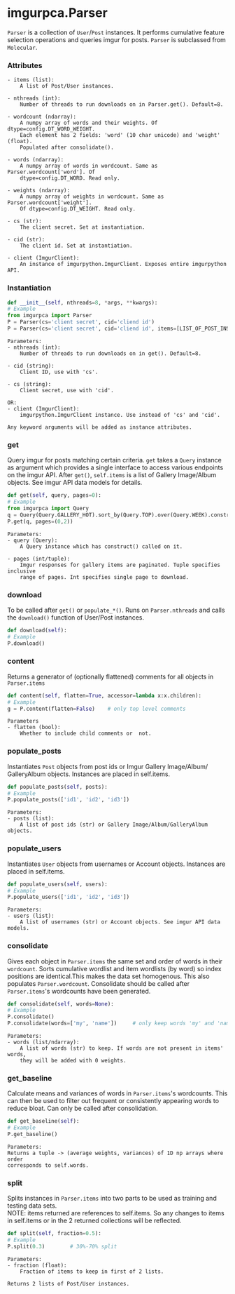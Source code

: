 # imgurpca.Parser
`Parser` is a collection of `User`/`Post` instances. It performs cumulative
feature selection operations and queries imgur for posts. `Parser` is
subclassed from `Molecular`.  

### Attributes
```
- items (list):
    A list of Post/User instances.

- nthreads (int):
    Number of threads to run downloads on in Parser.get(). Default=8.

- wordcount (ndarray):
    A numpy array of words and their weights. Of dtype=config.DT_WORD_WEIGHT.
    Each element has 2 fields: 'word' (10 char unicode) and 'weight' (float).
    Populated after consolidate().

- words (ndarray):
    A numpy array of words in wordcount. Same as Parser.wordcount['word']. Of
    dtype=config.DT_WORD. Read only.

- weights (ndarray):
    A numpy array of weights in wordcount. Same as Parser.wordcount['weight'].
    Of dtype=config.DT_WEIGHT. Read only.

- cs (str):
    The client secret. Set at instantiation.

- cid (str):
    The client id. Set at instantiation.

- client (ImgurClient):
    An instance of imgurpython.ImgurClient. Exposes entire imgurpython API.
```

### Instantiation
```python
def __init__(self, nthreads=8, *args, **kwargs):
# Example
from imgurpca import Parser
P = Parser(cs='client secret', cid='cliend id')
P = Parser(cs='client secret', cid='cliend id', items=[LIST_OF_POST_INSTANCES])
```
```
Parameters:
- nthreads (int):
    Number of threads to run downloads on in get(). Default=8.

- cid (string):
    Client ID, use with 'cs'.

- cs (string):
    Client secret, use with 'cid'.

OR:
- client (ImgurClient):
    imgurpython.ImgurClient instance. Use instead of 'cs' and 'cid'.

Any keyword arguments will be added as instance attributes.
```

### get
Query imgur for posts matching certain criteria. `get` takes a `Query` instance
as argument which provides a single interface to access various endpoints on
the imgur API. After `get()`, `self.items` is a list of Gallery Image/Album
objects. See imgur API data models for details.
```python
def get(self, query, pages=0):
# Example
from imgurpca import Query
q = Query(Query.GALLERY_HOT).sort_by(Query.TOP).over(Query.WEEK).construct()
P.get(q, pages=(0,2))
```
```
Parameters:
- query (Query):
    A Query instance which has construct() called on it.

- pages (int/tuple):
    Imgur responses for gallery items are paginated. Tuple specifies inclusive
    range of pages. Int specifies single page to download.
```

### download
To be called after `get()` or `populate_*()`. Runs on `Parser.nthreads` and
calls the `download()` function of User/Post instances.
```python
def download(self):
# Example
P.download()
```

### content
Returns a generator of (optionally flattened) comments for all objects in
`Parser.items`
```python
def content(self, flatten=True, accessor=lambda x:x.children):
# Example
g = P.content(flatten=False)    # only top level comments
```
```
Parameters
- flatten (bool):
    Whether to include child comments or  not.
```
  
### populate_posts
Instantiates `Post` objects from post ids or Imgur Gallery Image/Album/
GalleryAlbum objects. Instances are placed in self.items.
```python
def populate_posts(self, posts):
# Example
P.populate_posts(['id1', 'id2', 'id3'])
```
```
Parameters:
- posts (list):
    A list of post ids (str) or Gallery Image/Album/GalleryAlbum objects.
```

### populate_users
Instantiates `User` objects from usernames or Account objects. Instances are
placed in self.items.
```python
def populate_users(self, users):
# Example
P.populate_users(['id1', 'id2', 'id3'])
```
```
Parameters:
- users (list):
    A list of usernames (str) or Account objects. See imgur API data models.
```

### consolidate
Gives each object in `Parser.items` the same set and order of words in their
`wordcount`. Sorts cumulative wordlist and item wordlists (by word) so index
positions are identical.This makes the data set homogenous. This also populates
`Parser.wordcount`. Consolidate should be called after `Parser.items`'s
wordcounts have been generated.
```python
def consolidate(self, words=None):
# Example
P.consolidate()
P.consolidate(words=['my', 'name'])     # only keep words 'my' and 'name'
```
```
Parameters:
- words (list/ndarray):
    A list of words (str) to keep. If words are not present in items' words,
    they will be added with 0 weights.
```

### get_baseline
Calculate means and variances of words in `Parser.items`'s wordcounts. This
can then be used to filter out frequent or consistently appearing words to
reduce bloat. Can only be called after consolidation.
```python
def get_baseline(self):
# Example
P.get_baseline()
```
```
Parameters:
Returns a tuple -> (average weights, variances) of 1D np arrays where order
corresponds to self.words.
```

### split
Splits instances in `Parser.items` into two parts to be used as training and
testing data sets.  
NOTE: items returned are references to self.items. So any changes to items in
self.items or in the 2 returned collections will be reflected.
```python
def split(self, fraction=0.5):
# Example
P.split(0.3)        # 30%-70% split
```
```
Parameters:
- fraction (float):
    Fraction of items to keep in first of 2 lists.

Returns 2 lists of Post/User instances.
```
